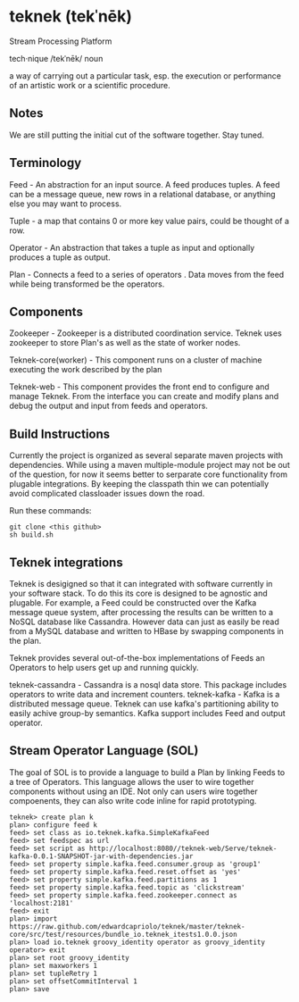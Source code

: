 teknek (tekˈnēk)
=========

Stream Processing Platform

tech·nique
/tekˈnēk/
noun

a way of carrying out a particular task, esp. the execution or performance of an artistic work or a scientific procedure.

Notes
-----
We are still putting the initial cut of the software together.  Stay tuned.

Terminology
-----

Feed - An abstraction for an input source. A feed produces tuples. A feed can be a message queue, new rows in a relational database, or anything else you may want to process.

Tuple - a map that contains 0 or more key value pairs, could be thought of a row.

Operator - An abstraction that takes a tuple as input and optionally produces a tuple as output.

Plan - Connects a feed to a series of operators . Data moves from the feed while being transformed be the operators.

Components
----
Zookeeper - Zookeeper is a distributed coordination service. Teknek uses zookeeper to store Plan's as well as the state of worker nodes.

Teknek-core(worker) - This component runs on a cluster of machine executing the work described by the plan

Teknek-web - This component provides the front end to configure and manage Teknek. From the interface you can create and modify plans and debug the output and input from feeds and operators.

Build Instructions
----
Currently the project is organized as several separate maven projects with dependencies. While using a maven multiple-module project may not be out of the question, for now it seems better to serparate core functionality from plugable integrations. By keeping the classpath thin we can potentially avoid
complicated classloader issues down the road.

Run these commands:

    git clone <this github>
    sh build.sh


Teknek integrations
----

Teknek is desigigned so that it can integrated with software currently in your software stack. To do this its core is designed to be agnostic and plugable. For example, a Feed could be constructed over the Kafka message queue system, after processing the results can be written to a NoSQL database like Cassandra. However data can just as easily be read from a MySQL database and written to HBase by swapping components in the plan.

Teknek provides several out-of-the-box implementations of Feeds an Operators to help users get up and running quickly. 

teknek-cassandra - Cassandra is a nosql data store. This package includes operators to write data and increment counters.
teknek-kafka - Kafka is a distributed message queue. Teknek can use kafka's partitioning ability to easily achive group-by semantics. Kafka support includes Feed and output operator.

Stream Operator Language (SOL)
-----

The goal of SOL is to provide a language to build a Plan by linking Feeds to a tree of Operators. This language allows the user to wire together components without using an IDE. Not only can users wire together compoenents, they can also write code inline for rapid prototyping. 

    teknek> create plan k
    plan> configure feed k
    feed> set class as io.teknek.kafka.SimpleKafkaFeed
    feed> set feedspec as url
    feed> set script as http://localhost:8080//teknek-web/Serve/teknek-kafka-0.0.1-SNAPSHOT-jar-with-dependencies.jar
    feed> set property simple.kafka.feed.consumer.group as 'group1'
    feed> set property simple.kafka.feed.reset.offset as 'yes'
    feed> set property simple.kafka.feed.partitions as 1
    feed> set property simple.kafka.feed.topic as 'clickstream'
    feed> set property simple.kafka.feed.zookeeper.connect as 'localhost:2181'
    feed> exit
    plan> import https://raw.github.com/edwardcapriolo/teknek/master/teknek-core/src/test/resources/bundle_io.teknek_itests1.0.0.json
    plan> load io.teknek groovy_identity operator as groovy_identity
    operator> exit
    plan> set root groovy_identity
    plan> set maxworkers 1
    plan> set tupleRetry 1
    plan> set offsetCommitInterval 1
    plan> save


